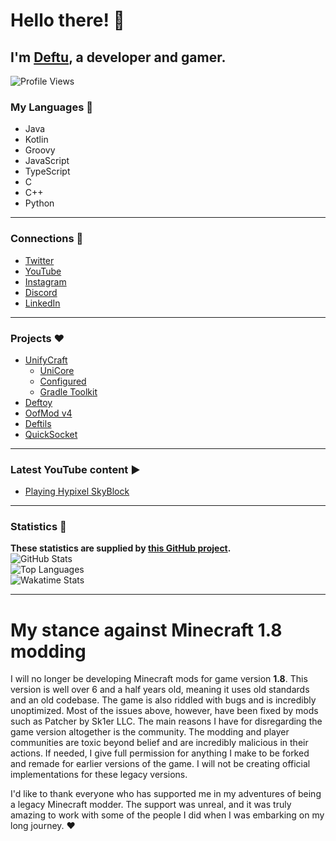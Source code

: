 # Hello there! 👋

## I'm [Deftu][website], a developer and gamer.

![Profile Views](https://komarev.com/ghpvc/?username=deftu)

### My Languages 💬
- Java
- Kotlin
- Groovy
- JavaScript
- TypeScript
- C
- C++
- Python

---

### Connections 🔗
- [Twitter][twitter]
- [YouTube][youtube]
- [Instagram][instagram]
- [Discord][discord]
- [LinkedIn][linkedin]

---

### Projects ❤️
- [UnifyCraft](https://github.com/UnifyCraft)
  - [UniCore](https://github.com/UnifyCraft/UniCore)
  - [Configured](https://github.com/UnifyCraft/Configured)
  - [Gradle Toolkit](https://github.com/UnifyCraft/Gradle-Toolkit)
- [Deftoy](https://github.com/Deftu/Deftoy)
- [OofMod v4](https://github.com/Deftu/OofMod)
- [Deftils](https://github.com/Deftu/Deftils)
- [QuickSocket](https://github.com/Deftu/QuickSocket)

---

### Latest YouTube content ▶
<!-- YOUTUBE:START -->
- [Playing Hypixel SkyBlock](https://www.youtube.com/watch?v=7sjpJrHFnbk)
<!-- YOUTUBE:END -->

---

### Statistics 📜
**These statistics are supplied by [this GitHub project](https://github.com/anuraghazra/github-readme-stats).**\
![GitHub Stats](https://github-readme-stats.vercel.app/api?username=Deftu&show_icons=trye&line_height=27&theme=onedark&hide_border=true)\
![Top Languages](https://github-readme-stats.vercel.app/api/top-langs/?username=Deftu&card_width=400&langs_count=10&hide_border=true&theme=onedark)\
![Wakatime Stats](https://github-readme-stats.vercel.app/api/wakatime?username=Deftu&theme=onedark&hide_border=true)

[website]: https://deftu.xyz/
[twitter]: https://twitter.com/@RealDeftu
[youtube]: https://www.youtube.com/channel/UCJAR--rGr012udfBDBwHO-g
[instagram]: https://www.instagram.com/deftudev/
[discord]: https://discord.gg/dFb277Kexf
[linkedin]: https://www.linkedin.com/in/matthew-vaughan-047800226

---

# My stance against Minecraft 1.8 modding
I will no longer be developing Minecraft mods
for game version **1.8**. This version is well
over 6 and a half years old, meaning it uses old
standards and an old codebase. The game is also
riddled with bugs and is incredibly unoptimized.
Most of the issues above, however, have been fixed
by mods such as Patcher by Sk1er LLC. The main
reasons I have for disregarding the game version
altogether is the community. The modding and player
communities are toxic beyond belief and are incredibly
malicious in their actions. If needed, I give full
permission for anything I make to be forked and
remade for earlier versions of the game. I will not
be creating official implementations for these
legacy versions.

I'd like to thank everyone who has supported
me in my adventures of being a legacy
Minecraft modder. The support was unreal,
and it was truly amazing to work with some
of the people I did when I was embarking
on my long journey. ❤️
